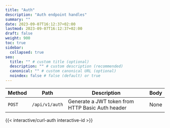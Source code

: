 ```yaml
---
title: "Auth"
description: "Auth endpoint handles"
summary: ""
date: 2023-09-07T16:12:37+02:00
lastmod: 2023-09-07T16:12:37+02:00
draft: false
weight: 900
toc: true
sidebar:
  collapsed: true
seo:
  title: "" # custom title (optional)
  description: "" # custom description (recommended)
  canonical: "" # custom canonical URL (optional)
  noindex: false # false (default) or true
---
```


| Method | Path                | Description                                      | Body |
| --- |---------------------|--------------------------------------------------|------|
| `POST` | `/api/v1/auth` | Generate a JWT token from HTTP Basic Auth header | None |

{{< interactive/curl-auth interactive-id >}}
